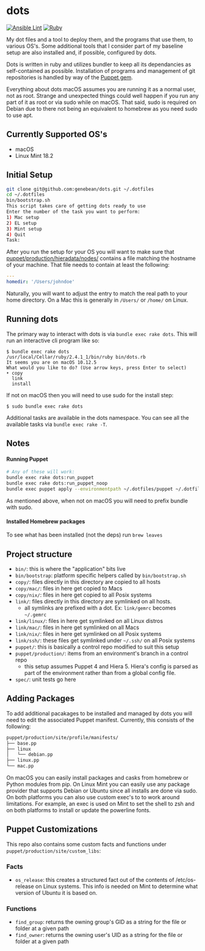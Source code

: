 # dots

[![Ansible Lint](https://github.com/genebean/dots/actions/workflows/ansible-lint.yml/badge.svg)](https://github.com/genebean/dots/actions/workflows/ansible-lint.yml)
[![Ruby](https://github.com/genebean/dots/actions/workflows/ruby.yml/badge.svg)](https://github.com/genebean/dots/actions/workflows/ruby.yml)

My dot files and a tool to deploy them, and the programs that use them, to
various OS's. Some additional tools that I consider part of my baseline setup
are also installed and, if possible, configured by dots.

Dots is written in ruby and utilizes bundler to keep all its dependancies
as self-contained as possible. Installation of programs and management of git
repositories is handled by way of the
[Puppet gem](https://rubygems.org/gems/puppet).

Everything about dots macOS assumes you are running it as a normal user,
not as root. Strange and unexpected things could well happen if you run any part
of it as root or via sudo while on macOS. That said, sudo is required on Debian
due to there not being an equivalent to homebrew as you need sudo to use apt.


## Currently Supported OS's

* macOS
* Linux Mint 18.2


## Initial Setup

```bash
git clone git@github.com:genebean/dots.git ~/.dotfiles
cd ~/.dotfiles
bin/bootstrap.sh
This script takes care of getting dots ready to use
Enter the number of the task you want to perform:
1) Mac setup
2) EL setup
3) Mint setup
4) Quit
Task:
```

After you run the setup for your OS you will want to make sure that
[puppet/production/hieradata/nodes/](puppet/production/hieradata/nodes/)
contains a file matching the hostname of your machine. That file needs to
contain at least the following:

```yaml
---
homedir: '/Users/johndoe'
```

Naturally, you will want to adjust the entry to match the real path to your
home directory. On a Mac this is generally in `/Users/` or `/home/` on Linux.


## Running dots

The primary way to interact with dots is via `bundle exec rake dots`.
This will run an interactive cli program like so:

```
$ bundle exec rake dots
/usr/local/Cellar/ruby/2.4.1_1/bin/ruby bin/dots.rb
It seems you are on macOS 10.12.5
What would you like to do? (Use arrow keys, press Enter to select)
‣ copy
  link
  install
```

If not on macOS then you will need to use sudo for the install step:

```
$ sudo bundle exec rake dots
```

Additional tasks are available in the
dots namespace. You can see all the available tasks via
`bundle exec rake -T`.


## Notes

#### Running Puppet

```bash
# Any of these will work:
bundle exec rake dots:run_puppet
bundle exec rake dots:run_puppet_noop
bundle exec puppet apply --environmentpath ~/.dotfiles/puppet ~/.dotfiles/puppet/production/manifests/site.pp
```

As mentioned above, when not on macOS you will need to prefix bundle with sudo.


#### Installed Homebrew packages

To see what has been installed (not the deps) run `brew leaves`


## Project structure

* `bin/`: this is where the "application" bits live
* `bin/bootstrap`: platform specific helpers called by `bin/bootstrap.sh`
* `copy/`: files directly in this directory are copied to all hosts
* `copy/mac/`: files in here get copied to Macs
* `copy/nix/`: files in here get copied to all Posix systems
* `link/`: files directly in this directory are symlinked on all hosts.
  * all symlinks are prefixed with a dot. Ex: `link/gemrc` becomes `~/.gemrc`
* `link/linux/`: files in here get symlinked on all Linux distros
* `link/mac/`: files in here get symlinked on all Macs
* `link/nix/`: files in here get symlinked on all Posix systems
* `link/ssh/`: these files get symlinked under `~/.ssh/` on all Posix systems
* `puppet/`: this is basically a control repo modified to suit this setup
* `puppet/production/`: items from an environment's branch in a control repo
  * this setup assumes Puppet 4 and Hiera 5. Hiera's config is parsed as part of
    the environment rather than from a global config file.
* `spec/`: unit tests go here


## Adding Packages

To add additional pacakages to be installed and managed by dots you will need to
edit the associated Puppet manifest. Currently, this consists of the following:

```bash
puppet/production/site/profile/manifests/
├── base.pp
├── linux
│   └── debian.pp
├── linux.pp
└── mac.pp
```

On macOS you can easily install packages and casks from homebrew or Python
modules from pip. On Linux Mint you can easily use any package provider
that supports Debian or Ubuntu since all installs are done via sudo. On both
platforms you can also use custom exec's to to work around limitations. For
example, an exec is used on Mint to set the shell to zsh and on both platforms
to install or update the powerline fonts.


## Puppet Customizations

This repo also contains some custom facts and functions under
`puppet/production/site/custom_libs`:

### Facts

* `os_release`: this creates a structured fact out of the contents of
  /etc/os-release on Linux systems. This info is needed on Mint to determine
  what version of Ubuntu it is based on.

### Functions

* `find_group`: returns the owning group's GID as a string for the file or
  folder at a given path
* `find_owner`: returns the owning user's UID as a string for the file or
  folder at a given path

